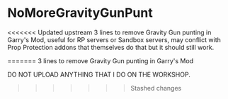 # NoMoreGravityGunPunt
<<<<<<< Updated upstream
3 lines to remove Gravity Gun punting in Garry's Mod, useful for RP servers or Sandbox servers,
may conflict with Prop Protection addons that themselves do that but it should still work.

=======
3 lines to remove Gravity Gun punting in Garry's Mod

DO NOT UPLOAD ANYTHING THAT I DO ON THE WORKSHOP.
>>>>>>> Stashed changes
